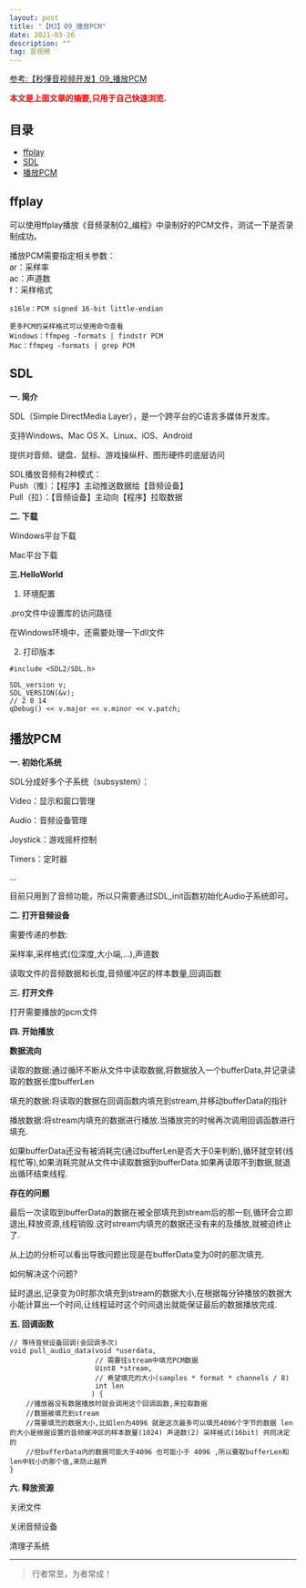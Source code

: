 ```yaml
---
layout: post
title: "【MJ】09_播放PCM"
date: 2021-03-26
description: ""
tag: 音视频
---
```



[参考:【秒懂音视频开发】09_播放PCM](https://www.cnblogs.com/mjios/p/14581738.html)

<span style="font-weight:bold;color:red;">本文是上面文章的摘要,只用于自己快速浏览.</span>


## 目录

* [ffplay](#content1)
* [SDL](#content2)
* [播放PCM](#content3)




<!-- ************************************************ -->
## <a id="content1"></a>ffplay

可以使用ffplay播放《音频录制02_编程》中录制好的PCM文件，测试一下是否录制成功。

播放PCM需要指定相关参数：   
ar：采样率   
ac：声道数   
f：采样格式    

```
s16le：PCM signed 16-bit little-endian

更多PCM的采样格式可以使用命令查看
Windows：ffmpeg -formats | findstr PCM
Mac：ffmpeg -formats | grep PCM
```


<!-- ************************************************ -->
## <a id="content2"></a>SDL

**一. 简介**

SDL（Simple DirectMedia Layer），是一个跨平台的C语言多媒体开发库。

支持Windows、Mac OS X、Linux、iOS、Android

提供对音频、键盘、鼠标、游戏操纵杆、图形硬件的底层访问

SDL播放音频有2种模式：   
Push（推）：【程序】主动推送数据给【音频设备】    
Pull（拉）：【音频设备】主动向【程序】拉取数据    

**二. 下载**

Windows平台下载

Mac平台下载

**三.HelloWorld**

1. 环境配置

.pro文件中设置库的访问路径

在Windows环境中，还需要处理一下dll文件


2. 打印版本

```
#include <SDL2/SDL.h>
 
SDL_version v;
SDL_VERSION(&v);
// 2 0 14
qDebug() << v.major << v.minor << v.patch;
```

<!-- ************************************************ -->
## <a id="content3"></a>播放PCM

**一. 初始化系统**

SDL分成好多个子系统（subsystem）：

Video：显示和窗口管理

Audio：音频设备管理

Joystick：游戏摇杆控制

Timers：定时器

...

目前只用到了音频功能，所以只需要通过SDL_init函数初始化Audio子系统即可。


**二. 打开音频设备**

需要传递的参数:

采样率,采样格式(位深度,大小端,...),声道数

读取文件的音频数据和长度,音频缓冲区的样本数量,回调函数


**三. 打开文件**

打开需要播放的pcm文件


**四. 开始播放**

**数据流向**

读取的数据:通过循环不断从文件中读取数据,将数据放入一个bufferData,并记录读取的数据长度bufferLen

填充的数据:将读取的数据在回调函数内填充到stream,并移动bufferData的指针

播放数据:将stream内填充的数据进行播放.当播放完的时候再次调用回调函数进行填充.

如果bufferData还没有被消耗完(通过bufferLen是否大于0来判断),循环就空转(线程忙等),如果消耗完就从文件中读取数据到bufferData.如果再读取不到数据,就退出循环结束线程.

**存在的问题**

最后一次读取到bufferData的数据在被全部填充到stream后的那一刻,循环会立即退出,释放资源,线程销毁.这时stream内填充的数据还没有来的及播放,就被迫终止了.

从上边的分析可以看出导致问题出现是在bufferData变为0时的那次填充.

如何解决这个问题? 

延时退出,记录变为0时那次填充到stream的数据大小,在根据每分钟播放的数据大小能计算出一个时间,让线程延时这个时间退出就能保证最后的数据播放完成.


**五. 回调函数**

```
// 等待音频设备回调(会回调多次)
void pull_audio_data(void *userdata,
                     // 需要往stream中填充PCM数据
                     Uint8 *stream,
                     // 希望填充的大小(samples * format * channels / 8)
                     int len
                    ) {
    //播放器没有数据播放时就会调用这个回调函数,来拉取数据
    //数据被填充到stream
    //需要填充的数据大小,比如len为4096 就是这次最多可以填充4096个字节的数据 len的大小是根据设置的音频缓冲区的样本数量(1024) 声道数(2) 采样格式(16bit) 共同决定的 
    //但bufferData内的数据可能大于4096 也可能小于 4096 ,所以要取bufferLen和 len中较小的那个值,来防止越界
}

```

**六. 释放资源**

关闭文件

关闭音频设备

清理子系统

----------
>  行者常至，为者常成！


